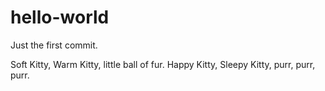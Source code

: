 # hello-world
Just the first commit.

Soft Kitty, Warm Kitty, 
little ball of fur.
Happy Kitty, Sleepy Kitty,
purr, purr, purr.
